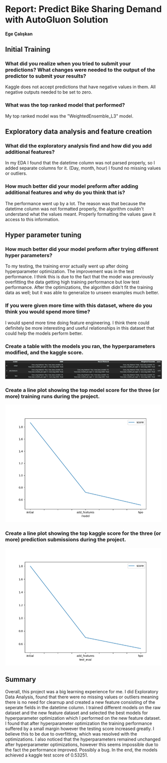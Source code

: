 # Report: Predict Bike Sharing Demand with AutoGluon Solution
#### Ege Çalışkan

## Initial Training
### What did you realize when you tried to submit your predictions? What changes were needed to the output of the predictor to submit your results?
Kaggle does not accept predictions that have negative values in them. All negative outputs needed to be set to zero.

### What was the top ranked model that performed?
My top ranked model was the "WeightedEnsemble_L3" model.

## Exploratory data analysis and feature creation
### What did the exploratory analysis find and how did you add additional features?
In my EDA I found that the datetime column was not parsed properly, so I added separate columns for it. (Day, month, hour) I found no missing values or outliers.

### How much better did your model preform after adding additional features and why do you think that is?
The performance went up by a lot. The reason was that because the datetime column was not formatted properly, the algorithm couldn't understand what the values meant. Properly formatting the values gave it access to this information.

## Hyper parameter tuning
### How much better did your model preform after trying different hyper parameters?
To my testing, the training error actually went up after doing hyperparameter optimization. The improvement was in the test performance. I think this is due to the fact that the model was previously overfitting the data getting high training performance but low test performance. After the optimizations, the algorithm didn't fit the training data as well; but it was able to generalize to unseen examples much better.

### If you were given more time with this dataset, where do you think you would spend more time?
I would spend more time doing feature engineering. I think there could definitely be more interesting and useful relationships in this dataset that could help the models perform better.

### Create a table with the models you ran, the hyperparameters modified, and the kaggle score.

![Hyperparameter Table](https://github.com/EgeCaliskan/Prediction-Of-Bike-Sharing-Demand---Kaggle/blob/main/hyperparameter_table.png)

### Create a line plot showing the top model score for the three (or more) training runs during the project.

![Model Train Scores](https://github.com/EgeCaliskan/Prediction-Of-Bike-Sharing-Demand---Kaggle/blob/main/model_train_score.png)
### Create a line plot showing the top kaggle score for the three (or more) prediction submissions during the project.
![Model Test Scores](https://github.com/EgeCaliskan/Prediction-Of-Bike-Sharing-Demand---Kaggle/blob/main/model_test_score.png)
## Summary
Overall, this project was a big learning experience for me. I did Exploratory Data Analysis, found that there were no missing values or outliers meaning there is no need for clearnup and created a new feature consisting of the seperate fields in the datetime column. I trained different models on the raw dataset and the new feature dataset and selected the best models for hyperparameter optimization which I performed on the new feature dataset. I found that after hyperparameter optimization the training performance suffered by a small margin however the testing score increased greatly. I believe this to be due to overfitting, which was resolved with the optimizations. I also noticed that the hyperparameters remained unchanged after hyperparameter optimizations, however this seems impossible due to the fact the performance improved. Possibly a bug. In the end, the models achieved a kaggle test score of 0.53251.
